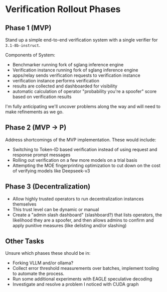 # Verification Rollout Phases

## Phase 1 (MVP)
Stand up a simple end-to-end verification system with a single verifier for `3.1-8b-instruct`.

Components of System:
* Benchmarker running fork of sglang inference engine
* Verification instance running fork of sglang inference engine
* apps/relay sends verification requests to verification instance
* verification instance performs verification
* results are collected and dashboarded for visibility
* automatic calculation of operator "probability you're a spoofer" score based on verification results

I'm fully anticipating we'll uncover problems along the way and will need to make refinements as we go.

## Phase 2 (MVP -> P)

Address shortcomings of the MVP implementation.  These would include:
* Switching to Token-ID based verification instead of using request and response prompt messages
* Rolling out verification on a few more models on a trial basis
* Attempting the MOE fingerprinting optimization to cut down on the cost of verifying models like Deepseek-v3

## Phase 3 (Decentralization)

* Allow highly trusted operators to run decentralization instances
 themselves
* This trust level can be dynamic or manual
* Create a "admin slash dashboard" (slashboard?) that lists operators, the likelihood they are a spoofer, and then allows admins to confirm and apply punitive measures (like delisting and/or slashing)

## Other Tasks
Unsure which phases these should be in:
* Forking VLLM and/or ollama?
* Collect error threshold measurements over batches, implement tooling to automate the process.
* Run some additional experiments with EAGLE speculative decoding
* Investigate and resolve a problem I noticed with CUDA graph
